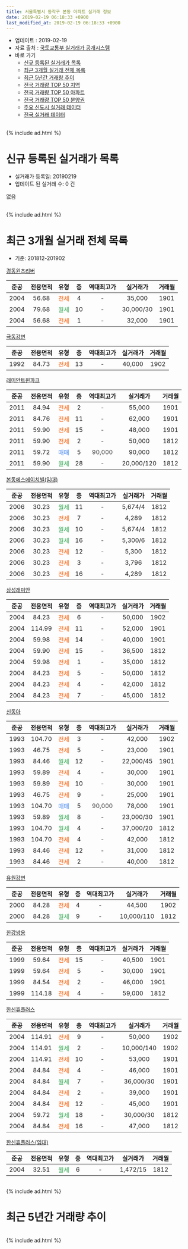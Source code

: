 ```yaml
---
title: 서울특별시 동작구 본동 아파트 실거래 정보
date: 2019-02-19 06:18:33 +0900
last_modified_at: 2019-02-19 06:18:33 +0900
---
```


* 업데이트 : 2019-02-19
* 자료 출처 : [국토교통부 실거래가 공개시스템](http://rt.molit.go.kr)
* 바로 가기
    * [신규 등록된 실거래가 목록](#신규-등록된-실거래가-목록)
    * [최근 3개월 실거래 전체 목록](#최근-3개월-실거래-전체-목록)
    * [최근 5년간 거래량 추이](#최근-5년간-거래량-추이)
    * [전국 거래량 TOP 50 지역](https://ayogom.github.io/apt-trade-info/최근-3개월-전국에서-가장-거래가-많이-발생한-지역)
    * [전국 거래량 TOP 50 아파트](https://ayogom.github.io/apt-trade-info/최근-3개월-전국에서-가장-거래가-많이-발생한-아파트)
    * [전국 거래량 TOP 50 분양권](https://ayogom.github.io/apt-trade-info/최근-3개월-전국에서-가장-거래가-많이-발생한-분양권)
    * [주요 신도시 실거래 데이터](https://ayogom.github.io/apt-trade-info/주요-신도시)
    * [전국 실거래 데이터](https://ayogom.github.io/apt-trade-info/전국)
<br>
{% include ad.html %}
<br>

# 신규 등록된 실거래가 목록
* 실거래가 등록일: 20190219
* 업데이트 된 실거래 수: 0 건

없음

<br>
{% include ad.html %}
<br>

# 최근 3개월 실거래 전체 목록
* 기준: 201812-201902


[경동윈츠리버](https://search.naver.com/search.naver?query=%EC%84%9C%EC%9A%B8%ED%8A%B9%EB%B3%84%EC%8B%9C+%EB%8F%99%EC%9E%91%EA%B5%AC+%EB%B3%B8%EB%8F%99+%EA%B2%BD%EB%8F%99%EC%9C%88%EC%B8%A0%EB%A6%AC%EB%B2%84)

|준공|전용면적|유형|층|역대최고가|실거래가|거래월|
|:---:|:---:|:---:|:---:|:---:|:---:|:---:|
|2004|56.68|<span style="color:#ff5a00">전세</span>|4|<span style="color:#444444">-</span>|35,000|1901|
|2004|79.68|<span style="color:#34a853">월세</span>|10|<span style="color:#444444">-</span>|30,000/30|1901|
|2004|56.68|<span style="color:#ff5a00">전세</span>|1|<span style="color:#444444">-</span>|32,000|1901|

[극동강변](https://search.naver.com/search.naver?query=%EC%84%9C%EC%9A%B8%ED%8A%B9%EB%B3%84%EC%8B%9C+%EB%8F%99%EC%9E%91%EA%B5%AC+%EB%B3%B8%EB%8F%99+%EA%B7%B9%EB%8F%99%EA%B0%95%EB%B3%80)

|준공|전용면적|유형|층|역대최고가|실거래가|거래월|
|:---:|:---:|:---:|:---:|:---:|:---:|:---:|
|1992|84.73|<span style="color:#ff5a00">전세</span>|13|<span style="color:#444444">-</span>|40,000|1902|

[래미안트윈파크](https://search.naver.com/search.naver?query=%EC%84%9C%EC%9A%B8%ED%8A%B9%EB%B3%84%EC%8B%9C+%EB%8F%99%EC%9E%91%EA%B5%AC+%EB%B3%B8%EB%8F%99+%EB%9E%98%EB%AF%B8%EC%95%88%ED%8A%B8%EC%9C%88%ED%8C%8C%ED%81%AC)

|준공|전용면적|유형|층|역대최고가|실거래가|거래월|
|:---:|:---:|:---:|:---:|:---:|:---:|:---:|
|2011|84.94|<span style="color:#ff5a00">전세</span>|2|<span style="color:#444444">-</span>|55,000|1901|
|2011|84.76|<span style="color:#ff5a00">전세</span>|11|<span style="color:#444444">-</span>|62,000|1901|
|2011|59.90|<span style="color:#ff5a00">전세</span>|15|<span style="color:#444444">-</span>|48,000|1901|
|2011|59.90|<span style="color:#ff5a00">전세</span>|2|<span style="color:#444444">-</span>|50,000|1812|
|2011|59.72|<span style="color:#4285f3">매매</span>|5|<span style="color:#444444">90,000</span>|90,000|1812|
|2011|59.90|<span style="color:#34a853">월세</span>|28|<span style="color:#444444">-</span>|20,000/120|1812|

[본동에스에이치빌(임대)](https://search.naver.com/search.naver?query=%EC%84%9C%EC%9A%B8%ED%8A%B9%EB%B3%84%EC%8B%9C+%EB%8F%99%EC%9E%91%EA%B5%AC+%EB%B3%B8%EB%8F%99+%EB%B3%B8%EB%8F%99%EC%97%90%EC%8A%A4%EC%97%90%EC%9D%B4%EC%B9%98%EB%B9%8C%28%EC%9E%84%EB%8C%80%29)

|준공|전용면적|유형|층|역대최고가|실거래가|거래월|
|:---:|:---:|:---:|:---:|:---:|:---:|:---:|
|2006|30.23|<span style="color:#34a853">월세</span>|11|<span style="color:#444444">-</span>|5,674/4|1812|
|2006|30.23|<span style="color:#ff5a00">전세</span>|7|<span style="color:#444444">-</span>|4,289|1812|
|2006|30.23|<span style="color:#34a853">월세</span>|10|<span style="color:#444444">-</span>|5,674/4|1812|
|2006|30.23|<span style="color:#34a853">월세</span>|16|<span style="color:#444444">-</span>|5,300/6|1812|
|2006|30.23|<span style="color:#ff5a00">전세</span>|12|<span style="color:#444444">-</span>|5,300|1812|
|2006|30.23|<span style="color:#ff5a00">전세</span>|3|<span style="color:#444444">-</span>|3,796|1812|
|2006|30.23|<span style="color:#ff5a00">전세</span>|16|<span style="color:#444444">-</span>|4,289|1812|

[삼성래미안](https://search.naver.com/search.naver?query=%EC%84%9C%EC%9A%B8%ED%8A%B9%EB%B3%84%EC%8B%9C+%EB%8F%99%EC%9E%91%EA%B5%AC+%EB%B3%B8%EB%8F%99+%EC%82%BC%EC%84%B1%EB%9E%98%EB%AF%B8%EC%95%88)

|준공|전용면적|유형|층|역대최고가|실거래가|거래월|
|:---:|:---:|:---:|:---:|:---:|:---:|:---:|
|2004|84.23|<span style="color:#ff5a00">전세</span>|6|<span style="color:#444444">-</span>|50,000|1902|
|2004|114.99|<span style="color:#ff5a00">전세</span>|11|<span style="color:#444444">-</span>|52,000|1901|
|2004|59.98|<span style="color:#ff5a00">전세</span>|14|<span style="color:#444444">-</span>|40,000|1901|
|2004|59.90|<span style="color:#ff5a00">전세</span>|15|<span style="color:#444444">-</span>|36,500|1812|
|2004|59.98|<span style="color:#ff5a00">전세</span>|1|<span style="color:#444444">-</span>|35,000|1812|
|2004|84.23|<span style="color:#ff5a00">전세</span>|5|<span style="color:#444444">-</span>|50,000|1812|
|2004|84.23|<span style="color:#ff5a00">전세</span>|4|<span style="color:#444444">-</span>|42,000|1812|
|2004|84.23|<span style="color:#ff5a00">전세</span>|7|<span style="color:#444444">-</span>|45,000|1812|

[신동아](https://search.naver.com/search.naver?query=%EC%84%9C%EC%9A%B8%ED%8A%B9%EB%B3%84%EC%8B%9C+%EB%8F%99%EC%9E%91%EA%B5%AC+%EB%B3%B8%EB%8F%99+%EC%8B%A0%EB%8F%99%EC%95%84)

|준공|전용면적|유형|층|역대최고가|실거래가|거래월|
|:---:|:---:|:---:|:---:|:---:|:---:|:---:|
|1993|104.70|<span style="color:#ff5a00">전세</span>|3|<span style="color:#444444">-</span>|42,000|1902|
|1993|46.75|<span style="color:#ff5a00">전세</span>|5|<span style="color:#444444">-</span>|23,000|1901|
|1993|84.46|<span style="color:#34a853">월세</span>|12|<span style="color:#444444">-</span>|22,000/45|1901|
|1993|59.89|<span style="color:#ff5a00">전세</span>|4|<span style="color:#444444">-</span>|30,000|1901|
|1993|59.89|<span style="color:#ff5a00">전세</span>|10|<span style="color:#444444">-</span>|30,000|1901|
|1993|46.75|<span style="color:#ff5a00">전세</span>|9|<span style="color:#444444">-</span>|25,000|1901|
|1993|104.70|<span style="color:#4285f3">매매</span>|5|<span style="color:#444444">90,000</span>|78,000|1901|
|1993|59.89|<span style="color:#34a853">월세</span>|8|<span style="color:#444444">-</span>|23,000/30|1901|
|1993|104.70|<span style="color:#34a853">월세</span>|4|<span style="color:#444444">-</span>|37,000/20|1812|
|1993|104.70|<span style="color:#ff5a00">전세</span>|4|<span style="color:#444444">-</span>|42,000|1812|
|1993|84.46|<span style="color:#ff5a00">전세</span>|12|<span style="color:#444444">-</span>|31,000|1812|
|1993|84.46|<span style="color:#ff5a00">전세</span>|2|<span style="color:#444444">-</span>|40,000|1812|

[유원강변](https://search.naver.com/search.naver?query=%EC%84%9C%EC%9A%B8%ED%8A%B9%EB%B3%84%EC%8B%9C+%EB%8F%99%EC%9E%91%EA%B5%AC+%EB%B3%B8%EB%8F%99+%EC%9C%A0%EC%9B%90%EA%B0%95%EB%B3%80)

|준공|전용면적|유형|층|역대최고가|실거래가|거래월|
|:---:|:---:|:---:|:---:|:---:|:---:|:---:|
|2000|84.28|<span style="color:#ff5a00">전세</span>|4|<span style="color:#444444">-</span>|44,500|1902|
|2000|84.28|<span style="color:#34a853">월세</span>|9|<span style="color:#444444">-</span>|10,000/110|1812|

[한강쌍용](https://search.naver.com/search.naver?query=%EC%84%9C%EC%9A%B8%ED%8A%B9%EB%B3%84%EC%8B%9C+%EB%8F%99%EC%9E%91%EA%B5%AC+%EB%B3%B8%EB%8F%99+%ED%95%9C%EA%B0%95%EC%8C%8D%EC%9A%A9)

|준공|전용면적|유형|층|역대최고가|실거래가|거래월|
|:---:|:---:|:---:|:---:|:---:|:---:|:---:|
|1999|59.64|<span style="color:#ff5a00">전세</span>|15|<span style="color:#444444">-</span>|40,500|1901|
|1999|59.64|<span style="color:#ff5a00">전세</span>|5|<span style="color:#444444">-</span>|30,000|1901|
|1999|84.54|<span style="color:#ff5a00">전세</span>|2|<span style="color:#444444">-</span>|46,000|1901|
|1999|114.18|<span style="color:#ff5a00">전세</span>|4|<span style="color:#444444">-</span>|59,000|1812|


<script async src="//pagead2.googlesyndication.com/pagead/js/adsbygoogle.js"></script>
<!-- 기본 -->
<ins class="adsbygoogle"
     style="display:block"
     data-ad-client="ca-pub-2446590836940007"
     data-ad-slot="1659523306"
     data-ad-format="auto"
     data-full-width-responsive="true"></ins>
<script>
(adsbygoogle = window.adsbygoogle || []).push({});
</script>


[한신휴플러스](https://search.naver.com/search.naver?query=%EC%84%9C%EC%9A%B8%ED%8A%B9%EB%B3%84%EC%8B%9C+%EB%8F%99%EC%9E%91%EA%B5%AC+%EB%B3%B8%EB%8F%99+%ED%95%9C%EC%8B%A0%ED%9C%B4%ED%94%8C%EB%9F%AC%EC%8A%A4)

|준공|전용면적|유형|층|역대최고가|실거래가|거래월|
|:---:|:---:|:---:|:---:|:---:|:---:|:---:|
|2004|114.91|<span style="color:#ff5a00">전세</span>|9|<span style="color:#444444">-</span>|50,000|1902|
|2004|114.91|<span style="color:#34a853">월세</span>|2|<span style="color:#444444">-</span>|10,000/140|1902|
|2004|114.91|<span style="color:#ff5a00">전세</span>|10|<span style="color:#444444">-</span>|53,000|1901|
|2004|84.84|<span style="color:#ff5a00">전세</span>|4|<span style="color:#444444">-</span>|46,000|1901|
|2004|84.84|<span style="color:#34a853">월세</span>|7|<span style="color:#444444">-</span>|36,000/30|1901|
|2004|84.84|<span style="color:#ff5a00">전세</span>|2|<span style="color:#444444">-</span>|39,000|1901|
|2004|84.84|<span style="color:#ff5a00">전세</span>|12|<span style="color:#444444">-</span>|45,000|1901|
|2004|59.72|<span style="color:#34a853">월세</span>|18|<span style="color:#444444">-</span>|30,000/30|1812|
|2004|84.84|<span style="color:#ff5a00">전세</span>|16|<span style="color:#444444">-</span>|47,000|1812|

[한신휴플러스(임대)](https://search.naver.com/search.naver?query=%EC%84%9C%EC%9A%B8%ED%8A%B9%EB%B3%84%EC%8B%9C+%EB%8F%99%EC%9E%91%EA%B5%AC+%EB%B3%B8%EB%8F%99+%ED%95%9C%EC%8B%A0%ED%9C%B4%ED%94%8C%EB%9F%AC%EC%8A%A4%28%EC%9E%84%EB%8C%80%29)

|준공|전용면적|유형|층|역대최고가|실거래가|거래월|
|:---:|:---:|:---:|:---:|:---:|:---:|:---:|
|2004|32.51|<span style="color:#34a853">월세</span>|6|<span style="color:#444444">-</span>|1,472/15|1812|


<br>
{% include ad.html %}
<br>

# 최근 5년간 거래량 추이


<div style="width:100%;">
    <canvas id="deal_progress" height="200"></canvas>
</div>

<script>
new Chart(document.getElementById("deal_progress"), {
    type: 'line',
    data: {
        labels: ['201402','201403','201404','201405','201406','201407','201408','201409','201410','201411','201412','201501','201502','201503','201504','201505','201506','201507','201508','201509','201510','201511','201512','201601','201602','201603','201604','201605','201606','201607','201608','201609','201610','201611','201612','201701','201702','201703','201704','201705','201706','201707','201708','201709','201710','201711','201712','201801','201802','201803','201804','201805','201806','201807','201808','201809','201810','201811','201812','201901','201902'],
        datasets: [{
            label: '매매',
            pointRadius: 1,
            data: [17, 15, 5, 8, 11, 8, 17, 19, 15, 11, 22, 23, 20, 45, 33, 18, 33, 31, 26, 26, 28, 23, 16, 14, 15, 13, 21, 31, 30, 30, 27, 25, 28, 14, 4, 7, 15, 13, 15, 31, 44, 42, 17, 21, 18, 23, 32, 38, 24, 15, 8, 23, 15, 17, 20, 8, 5, 4, 1, 1, 0],
            borderColor: "rgba(255, 201, 14, 1)",
            backgroundColor: "rgba(255, 201, 14, 0.5)",
            fill: false,
            lineTension: 0
        },{
            label: '전월세',
            pointRadius: 1,
            data: [42, 41, 30, 31, 25, 29, 31, 22, 35, 33, 49, 50, 37, 34, 30, 30, 34, 22, 35, 35, 39, 38, 28, 34, 23, 37, 31, 27, 21, 23, 21, 39, 35, 30, 50, 38, 43, 31, 29, 31, 34, 31, 30, 31, 34, 38, 38, 35, 27, 48, 32, 28, 34, 35, 34, 30, 31, 20, 23, 22, 6],
            borderColor: "rgba(0, 141, 185, 1)",
            backgroundColor: "rgba(0, 141, 185, 0.5)",
            fill: false,
            lineTension: 0
        }
        ]
    },
    options: {
        responsive: true,
        title: {
            display: false
        },
        tooltips: {
            mode: 'index',
            intersect: false
        },
        hover: {
            mode: 'nearest',
            intersect: true
        },
        scales: {
            xAxes: [{
                display: true,
                scaleLabel: {
                    display: true,
                    labelString: '년/월'
                }
            }],
            yAxes: [{
                display: true,
                ticks: {
                    suggestedMin: 0,
                },
                scaleLabel: {
                    display: true,
                    labelString: '실거래 수'
                }
            }]
        }
    }
});

</script>


<br>
{% include ad.html %}
<br>

